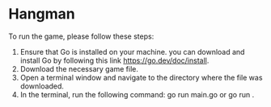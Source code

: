 # Hangman

To run the game, please follow these steps:

1. Ensure that Go is installed on your machine. you can download and install Go by following this link https://go.dev/doc/install.
2. Download the necessary game file.
3. Open a terminal window and navigate to the directory where the file was downloaded.
4. In the terminal, run the following command: go run main.go or go run .